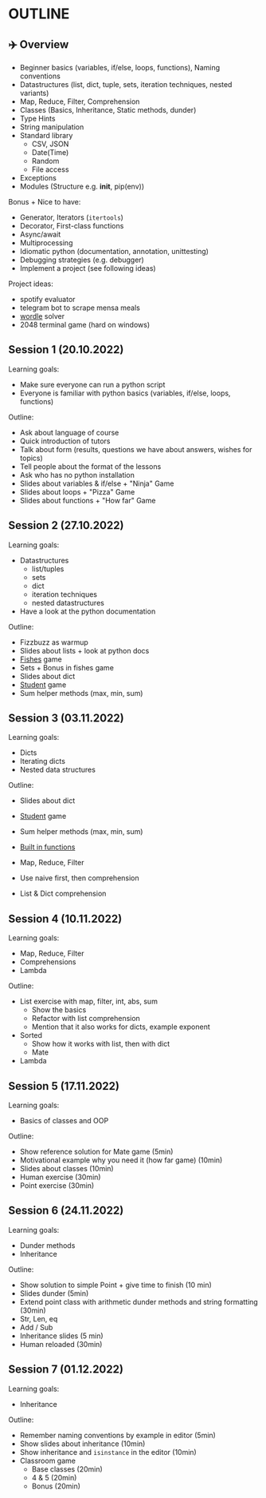 # OUTLINE

## ✈️ Overview

- Beginner basics (variables, if/else, loops, functions), Naming conventions
- Datastructures (list, dict, tuple, sets, iteration techniques, nested variants)
- Map, Reduce, Filter, Comprehension
- Classes (Basics, Inheritance, Static methods, dunder)
- Type Hints
- String manipulation
- Standard library
  - CSV, JSON
  - Date(Time)
  - Random
  - File access
- Exceptions
- Modules (Structure e.g. **init**, pip(env))

Bonus + Nice to have:

- Generator, Iterators (`itertools`)
- Decorator, First-class functions
- Async/await
- Multiprocessing
- Idiomatic python (documentation, annotation, unittesting)
- Debugging strategies (e.g. debugger)
- Implement a project (see following ideas)

Project ideas:

- spotify evaluator
- telegram bot to scrape mensa meals
- [wordle](https://www.nytimes.com/games/wordle/index.html) solver
- 2048 terminal game (hard on windows)

## Session 1 (20.10.2022)

Learning goals:

- Make sure everyone can run a python script
- Everyone is familiar with python basics (variables, if/else, loops, functions)

Outline:

- Ask about language of course
- Quick introduction of tutors
- Talk about form (results, questions we have about answers, wishes for topics)
- Tell people about the format of the lessons
- Ask who has no python installation
- Slides about variables & if/else + "Ninja" Game
- Slides about loops + "Pizza" Game
- Slides about functions + "How far" Game

## Session 2 (27.10.2022)

Learning goals:

- Datastructures
  - list/tuples
  - sets
  - dict
  - iteration techniques
  - nested datastructures
- Have a look at the python documentation

Outline:

- Fizzbuzz as warmup
- Slides about lists + look at python docs
- [Fishes](games/lanternfish.py) game
- Sets + Bonus in fishes game
- Slides about dict
- [Student](games/students.py) game
- Sum helper methods (max, min, sum)

## Session 3 (03.11.2022)

Learning goals:

- Dicts
- Iterating dicts
- Nested data structures

Outline:

- Slides about dict
- [Student](games/students.py) game
- Sum helper methods (max, min, sum)
- [Built in functions](https://docs.python.org/3/library/functions.html#built-in-functions)

- Map, Reduce, Filter
- Use naive first, then comprehension
- List & Dict comprehension

## Session 4 (10.11.2022)

Learning goals:

- Map, Reduce, Filter
- Comprehensions
- Lambda

Outline:

- List exercise with map, filter, int, abs, sum
  - Show the basics
  - Refactor with list comprehension
  - Mention that it also works for dicts, example exponent
- Sorted
  - Show how it works with list, then with dict
  - Mate
- Lambda

## Session 5 (17.11.2022)

Learning goals:

- Basics of classes and OOP

Outline:

- Show reference solution for Mate game (5min)
- Motivational example why you need it (how far game) (10min)
- Slides about classes (10min)
- Human exercise (30min)
- Point exercise (30min)

## Session 6 (24.11.2022)

Learning goals:

- Dunder methods
- Inheritance

Outline:

- Show solution to simple Point + give time to finish (10 min)
- Slides dunder (5min)
- Extend point class with arithmetic dunder methods and string formatting (30min)
- Str, Len, eq
- Add / Sub
- Inheritance slides (5 min)
- Human reloaded (30min)

## Session 7 (01.12.2022)

Learning goals:

- Inheritance

Outline:

- Remember naming conventions by example in editor (5min)
- Show slides about inheritance (10min)
- Show inheritance and `isinstance` in the editor (10min)
- Classroom game
  - Base classes (20min)
  - 4 & 5 (20min)
  - Bonus (20min)
